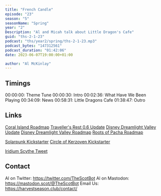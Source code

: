 ```yaml
---
title: "French Candle"
episode: "23"
season: "5"
seasonName: "Spring"
year: "2"
Description: "Al and Micah talk about Little Dragon's Cafe"
guid: "ths-2-1-23"
podcast: "ths/year2/spring/ths-2-1-23.mp3"
podcast_bytes: "147312561"
podcast_duration: "01:42:06"
date: 2023-06-07T19:00:00+01:00

author: "Al McKinlay"
---
```


## Timings

00:00:00: Theme Tune
00:00:30: Intro
00:02:36: What Have We Been Playing
00:34:09: News
00:58:31: Little Dragons Cafe
01:38:47: Outro

## Links

[Coral Island Roadmap](https://www.kickstarter.com/projects/coralisland/coral-island-reimagining-the-farm-sim-game/posts/3822696)
[Traveller's Rest 0.6 Update](https://store.steampowered.com/news/app/1139980/view/3696937262747841320)
[Disney Dreamlight Valley Update](https://twitter.com/DisneyDLV/status/1663598739284426787)
[Disney Dreamlight Valley Roadmap](https://twitter.com/DisneyDLV/status/1663938394420813826)
[Roots of Pacha Roadmap](https://store.steampowered.com/news/app/1245560/view/3710448695860099491)

[Solarpunk Kickstarter](https://www.kickstarter.com/projects/cyberwave/solarpunk-survival-craft-game-in-world-of-floating-island)
[Circle of Kerzoven Kickstarter](https://www.kickstarter.com/projects/kerzoven/circle-of-kerzoven)

[Iridium Scythe Tweet](https://twitter.com/ConcernedApe/status/1663958903519080449)


## Contact

Al on Twitter: https://twitter.com/TheScotBot
Al on Mastodon: https://mastodon.scot/@TheScotBot
Email Us: https://harvestseason.club/contact/
